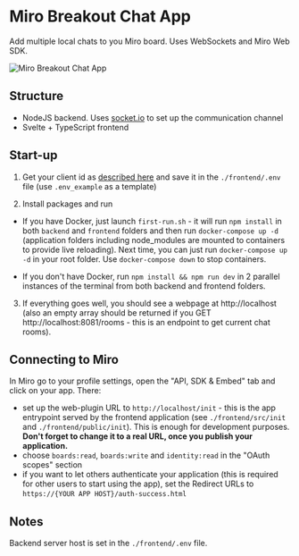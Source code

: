 # Miro Breakout Chat App

Add multiple local chats to you Miro board. Uses WebSockets and Miro Web SDK.

![Miro Breakout Chat App](https://github.com/miroapp/miro-breakout-chat-app/raw/master/showme.gif)

## Structure

- NodeJS backend. Uses [socket.io](https://socket.io) to set up the communication channel
- Svelte + TypeScript frontend

## Start-up

1. Get your client id as [described here](https://developers.miro.com/docs/how-to-start) and save it in the `./frontend/.env` file (use `.env_example` as a template)

2. Install packages and run

- If you have Docker, just launch `first-run.sh` - it will run `npm install` in both `backend` and `frontend` folders and then run `docker-compose up -d` (application folders including node_modules are mounted to containers to provide live reloading). Next time, you can just run `docker-compose up -d` in your root folder. Use `docker-compose down` to stop containers.

- If you don't have Docker, run `npm install && npm run dev` in 2 parallel instances of the terminal from both backend and frontend folders.

3. If everything goes well, you should see a webpage at http://localhost (also an empty array should be returned if you GET http://localhost:8081/rooms - this is an endpoint to get current chat rooms).

## Connecting to Miro

In Miro go to your profile settings, open the "API, SDK & Embed" tab and click on your app. There:

- set up the web-plugin URL to `http://localhost/init` - this is the app entrypoint served by the frontend application (see `./frontend/src/init` and `./frontend/public/init`). This is enough for development purposes. **Don't forget to change it to a real URL, once you publish your application.**
- choose `boards:read`, `boards:write` and `identity:read` in the "OAuth scopes" section
- if you want to let others authenticate your application (this is required for other users to start using the app), set the Redirect URLs to `https://{YOUR APP HOST}/auth-success.html`

## Notes

Backend server host is set in the `./frontend/.env` file.
